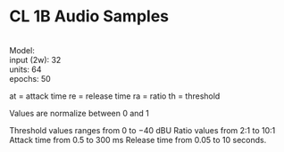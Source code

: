 # CL 1B Audio Samples
\
Model: \
input (2w): 32\
units: 64\
epochs: 50

at = attack time
re = release time
ra = ratio
th = threshold

Values are normalize between 0 and 1

Threshold values ranges from 0 to −40 dBU
Ratio values from 2:1 to 10:1
Attack time from 0.5 to 300 ms 
Release time from 0.05 to 10 seconds.

